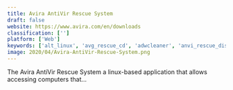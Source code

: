 ```yaml
---
title: Avira AntiVir Rescue System
draft: false 
website: https://www.avira.com/en/downloads
classification: ['']
platform: ['Web']
keywords: ['alt_linux', 'avg_rescue_cd', 'adwcleaner', 'anvi_rescue_disk', 'boot_repair_disk', 'diskpatch', 'dr.web_livedisk', 'dual-boot_repair', 'easeus_partition_recovery', 'finnix', 'gparted', 'grml', 'hirens_bootcd', 'kaspersky_rescue_disk', 'plop_boot_manager', 'parted_magic', 'partimage', 'riplinux', 'rescatux', 'super_grub2_disk', 'systemrescuecd', 'ubcd4win', 'ultimate_boot_cd']
image: 2020/04/Avira-AntiVir-Rescue-System.png
---
```

The Avira AntiVir Rescue System a linux-based application that allows accessing computers that...